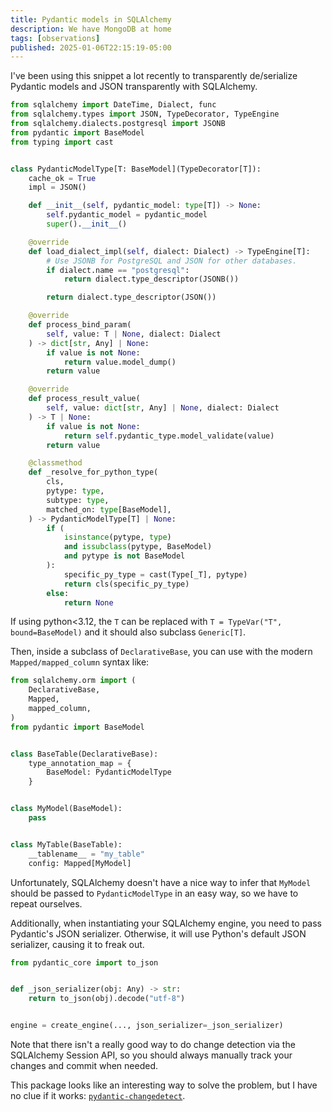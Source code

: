 ```yaml
---
title: Pydantic models in SQLAlchemy
description: We have MongoDB at home
tags: [observations]
published: 2025-01-06T22:15:19-05:00
---
```


I've been using this snippet a lot recently to transparently de/serialize Pydantic models and JSON transparently with SQLAlchemy.

```python
from sqlalchemy import DateTime, Dialect, func
from sqlalchemy.types import JSON, TypeDecorator, TypeEngine
from sqlalchemy.dialects.postgresql import JSONB
from pydantic import BaseModel
from typing import cast


class PydanticModelType[T: BaseModel](TypeDecorator[T]):
    cache_ok = True
    impl = JSON()

    def __init__(self, pydantic_model: type[T]) -> None:
        self.pydantic_model = pydantic_model
        super().__init__()

    @override
    def load_dialect_impl(self, dialect: Dialect) -> TypeEngine[T]:
        # Use JSONB for PostgreSQL and JSON for other databases.
        if dialect.name == "postgresql":
            return dialect.type_descriptor(JSONB())

        return dialect.type_descriptor(JSON())

    @override
    def process_bind_param(
        self, value: T | None, dialect: Dialect
    ) -> dict[str, Any] | None:
        if value is not None:
            return value.model_dump()
        return value

    @override
    def process_result_value(
        self, value: dict[str, Any] | None, dialect: Dialect
    ) -> T | None:
        if value is not None:
            return self.pydantic_type.model_validate(value)
        return value

    @classmethod
    def _resolve_for_python_type(
        cls,
        pytype: type,
        subtype: type,
        matched_on: type[BaseModel],
    ) -> PydanticModelType[T] | None:
        if (
            isinstance(pytype, type)
            and issubclass(pytype, BaseModel)
            and pytype is not BaseModel
        ):
            specific_py_type = cast(Type[_T], pytype)
            return cls(specific_py_type)
        else:
            return None
```

If using python<3.12, the `T` can be replaced with `T = TypeVar("T", bound=BaseModel)` and it should also subclass `Generic[T]`.

Then, inside a subclass of `DeclarativeBase`, you can use with the modern `Mapped/mapped_column` syntax like:

```python
from sqlalchemy.orm import (
    DeclarativeBase,
    Mapped,
    mapped_column,
)
from pydantic import BaseModel


class BaseTable(DeclarativeBase):
    type_annotation_map = {
        BaseModel: PydanticModelType
    }


class MyModel(BaseModel):
    pass


class MyTable(BaseTable):
    __tablename__ = "my_table"
    config: Mapped[MyModel]
```

Unfortunately, SQLAlchemy doesn't have a nice way to infer that `MyModel` should be passed to `PydanticModelType` in an easy way, so we have to repeat ourselves.

Additionally, when instantiating your SQLAlchemy engine, you need to pass Pydantic's JSON serializer. Otherwise, it will use Python's default JSON serializer, causing it to freak out.

```python
from pydantic_core import to_json


def _json_serializer(obj: Any) -> str:
    return to_json(obj).decode("utf-8")


engine = create_engine(..., json_serializer=_json_serializer)
```

Note that there isn't a really good way to do change detection via the SQLAlchemy Session API, so you should always manually track your changes and commit when needed.

This package looks like an interesting way to solve the problem, but I have no clue if it works: [`pydantic-changedetect`](https://github.com/team23/pydantic-changedetect/tree/main).
